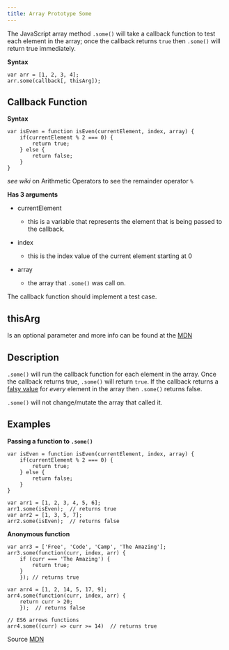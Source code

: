 ```yaml
---
title: Array Prototype Some
---
```

The JavaScript array method `.some()` will take a callback function to test each element in the array; once the callback returns `true` then `.some()` will return true immediately.

**Syntax**

    var arr = [1, 2, 3, 4];
    arr.some(callback[, thisArg]);

## Callback Function

**Syntax**

    var isEven = function isEven(currentElement, index, array) {
        if(currentElement % 2 === 0) {
            return true;
        } else {
            return false;
        }
    }

_see wiki_ on <a>Arithmetic Operators</a> to see the remainder operator `%`

**Has 3 arguments**

*   currentElement
    *   this is a variable that represents the element that is being passed to the callback.

*   index

    *   this is the index value of the current element starting at 0

*   array

    *   the array that `.some()` was call on.

The callback function should implement a test case.

## thisArg

Is an optional parameter and more info can be found at the [MDN](https://developer.mozilla.org/en-US/docs/Web/JavaScript/Reference/Global_Objects/Array/some)

## Description

`.some()` will run the callback function for each element in the array. Once the callback returns true, `.some()` will return `true`. If the callback returns a [falsy value](https://developer.mozilla.org/en-US/docs/Glossary/Falsy) for _every_ element in the array then `.some()` returns false.

`.some()` will not change/mutate the array that called it.

## Examples

**Passing a function to `.some()`**

    var isEven = function isEven(currentElement, index, array) {
        if(currentElement % 2 === 0) {
            return true;
        } else {
            return false;
        }
    }

    var arr1 = [1, 2, 3, 4, 5, 6];
    arr1.some(isEven);  // returns true
    var arr2 = [1, 3, 5, 7];
    arr2.some(isEven);  // returns false

**Anonymous function**

    var arr3 = ['Free', 'Code', 'Camp', 'The Amazing'];
    arr3.some(function(curr, index, arr) {
        if (curr === 'The Amazing') {
            return true;
        } 
        }); // returns true

    var arr4 = [1, 2, 14, 5, 17, 9];
    arr4.some(function(curr, index, arr) {
        return curr > 20;
        });  // returns false

    // ES6 arrows functions
    arr4.some((curr) => curr >= 14)  // returns true

Source [MDN](https://developer.mozilla.org/en-US/docs/Web/JavaScript/Reference/Global_Objects/Array/some)